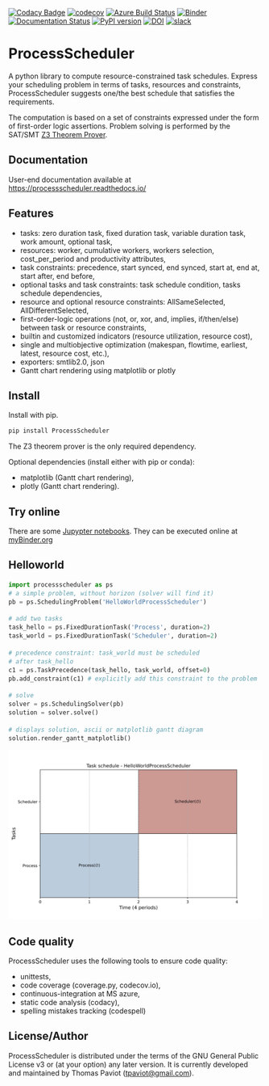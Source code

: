 [![Codacy Badge](https://app.codacy.com/project/badge/Grade/7221205f866145bfa4f18c08bd96e71f)](https://www.codacy.com/gh/tpaviot/ProcessScheduler/dashboard?utm_source=github.com&amp;utm_medium=referral&amp;utm_content=tpaviot/ProcessScheduler&amp;utm_campaign=Badge_Grade)
[![codecov](https://codecov.io/gh/tpaviot/ProcessScheduler/branch/master/graph/badge.svg?token=9HI1FPJUDL)](https://codecov.io/gh/tpaviot/ProcessScheduler)
[![Azure Build Status](https://dev.azure.com/tpaviot/ProcessScheduler/_apis/build/status/tpaviot.ProcessScheduler?branchName=master)](https://dev.azure.com/tpaviot/ProcessScheduler/_build?definitionId=9)
[![Binder](https://mybinder.org/badge_logo.svg)](https://mybinder.org/v2/gh/tpaviot/ProcessScheduler/HEAD?filepath=examples-notebooks)
[![Documentation Status](https://readthedocs.org/projects/processscheduler/badge/?version=latest)](https://processscheduler.readthedocs.io/en/latest/?badge=latest)
[![PyPI version](https://badge.fury.io/py/ProcessScheduler.svg)](https://badge.fury.io/py/ProcessScheduler)
[![DOI](https://zenodo.org/badge/DOI/10.5281/zenodo.4480745.svg)](https://doi.org/10.5281/zenodo.4480745)
[![slack](https://img.shields.io/badge/slack-ProcessScheduler-brightgreen)](https://join.slack.com/t/processscheduler/shared_invite/zt-pa152rki-126YyMsuLNxhOv_suqKtkQ)

# ProcessScheduler
A python library to compute resource-constrained task schedules. Express your scheduling problem in terms of tasks, resources and constraints, ProcessScheduler suggests one/the best schedule that satisfies the requirements.

The computation is based on a set of constraints expressed under the form of first-order logic assertions. Problem solving is performed by the SAT/SMT [Z3 Theorem Prover](https://github.com/Z3Prover/z3).

## Documentation

User-end documentation available at https://processscheduler.readthedocs.io/

## Features

*   tasks: zero duration task, fixed duration task, variable duration task, work amount, optional task,
*   resources: worker, cumulative workers, workers selection, cost_per_period and productivity attributes,
*   task constraints: precedence, start synced, end synced, start at, end at, start after, end before,
*   optional tasks and task constraints: task schedule condition, tasks schedule dependencies,
*   resource and optional resource constraints: AllSameSelected, AllDifferentSelected,
*   first-order-logic operations (not, or, xor, and, implies, if/then/else) between task or resource constraints,
*   builtin and customized indicators (resource utilization, resource cost),
*   single and multiobjective optimization (makespan, flowtime, earliest, latest, resource cost, etc.),
*   exporters: smtlib2.0, json
*   Gantt chart rendering using matplotlib or plotly

## Install

Install with pip.

```bash
pip install ProcessScheduler
```

The Z3 theorem prover is the only required dependency.

Optional dependencies (install either with pip or conda):

*   matplotlib (Gantt chart rendering),
*   plotly (Gantt chart rendering).

## Try online

There are some [Jupypter notebooks](https://github.com/tpaviot/ProcessScheduler/tree/master/example-notebooks). They can be executed online at [myBinder.org](https://mybinder.org/v2/gh/tpaviot/ProcessScheduler/HEAD?filepath=example-notebooks)

## Helloworld

```python
import processscheduler as ps
# a simple problem, without horizon (solver will find it)
pb = ps.SchedulingProblem('HelloWorldProcessScheduler')

# add two tasks
task_hello = ps.FixedDurationTask('Process', duration=2)
task_world = ps.FixedDurationTask('Scheduler', duration=2)

# precedence constraint: task_world must be scheduled
# after task_hello
c1 = ps.TaskPrecedence(task_hello, task_world, offset=0)
pb.add_constraint(c1) # explicitly add this constraint to the problem

# solve
solver = ps.SchedulingSolver(pb)
solution = solver.solve()

# displays solution, ascii or matplotlib gantt diagram
solution.render_gantt_matplotlib()
```

![png](examples-notebooks/pics/hello_world_gantt.svg)

## Code quality

ProcessScheduler uses the following tools to ensure code quality:

*   unittests,
*   code coverage (coverage.py, codecov.io),
*   continuous-integration at MS azure,
*   static code analysis (codacy),
*   spelling mistakes tracking (codespell)

## License/Author

ProcessScheduler is distributed under the terms of the GNU General Public License v3 or (at your option) any later version. It is currently developed and maintained by Thomas Paviot (tpaviot@gmail.com).
